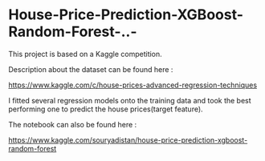# House-Price-Prediction-XGBoost-Random-Forest-..-

This project is based on a Kaggle competition.

Description about the dataset can be found here :

https://www.kaggle.com/c/house-prices-advanced-regression-techniques

I fitted several regression models onto the training data and took the best performing one to predict the house prices(target feature).

The notebook can also be found here :

https://www.kaggle.com/souryadistan/house-price-prediction-xgboost-random-forest
